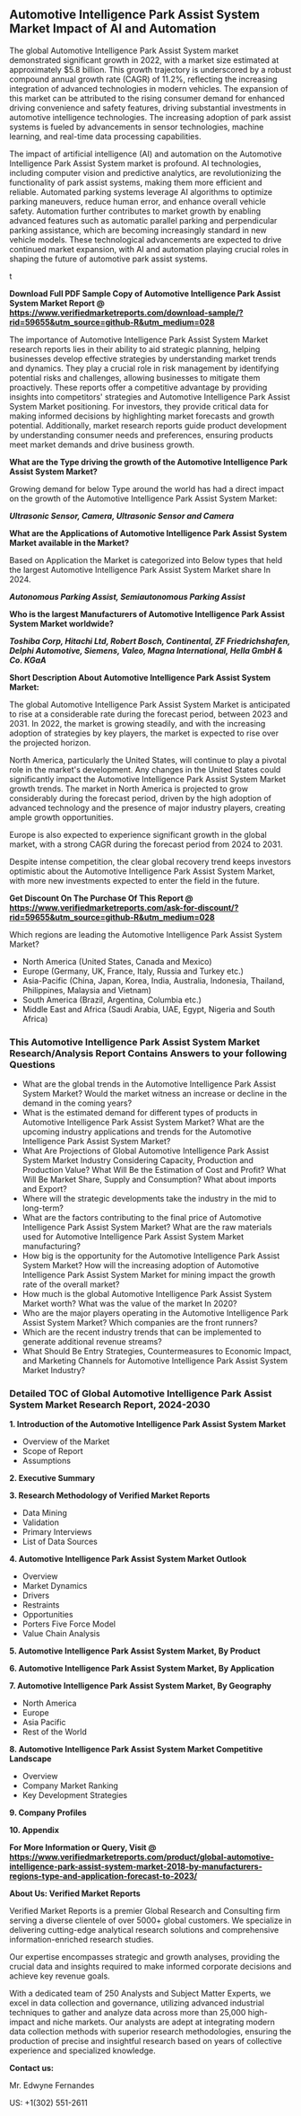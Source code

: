 <h2>Automotive Intelligence Park Assist System Market Impact of AI and Automation</h2><p>The global Automotive Intelligence Park Assist System market demonstrated significant growth in 2022, with a market size estimated at approximately $5.8 billion. This growth trajectory is underscored by a robust compound annual growth rate (CAGR) of 11.2%, reflecting the increasing integration of advanced technologies in modern vehicles. The expansion of this market can be attributed to the rising consumer demand for enhanced driving convenience and safety features, driving substantial investments in automotive intelligence technologies. The increasing adoption of park assist systems is fueled by advancements in sensor technologies, machine learning, and real-time data processing capabilities.</p><p>The impact of artificial intelligence (AI) and automation on the Automotive Intelligence Park Assist System market is profound. AI technologies, including computer vision and predictive analytics, are revolutionizing the functionality of park assist systems, making them more efficient and reliable. Automated parking systems leverage AI algorithms to optimize parking maneuvers, reduce human error, and enhance overall vehicle safety. Automation further contributes to market growth by enabling advanced features such as automatic parallel parking and perpendicular parking assistance, which are becoming increasingly standard in new vehicle models. These technological advancements are expected to drive continued market expansion, with AI and automation playing crucial roles in shaping the future of automotive park assist systems.</p>t</p><p id="" class=""><strong>Download Full PDF Sample Copy of Automotive Intelligence Park Assist System Market Report @ <a href="https://www.verifiedmarketreports.com/download-sample/?rid=59655&utm_source=github-R&utm_medium=028" target="_blank">https://www.verifiedmarketreports.com/download-sample/?rid=59655&utm_source=github-R&utm_medium=028</a></strong></p><p>The importance of&nbsp;Automotive Intelligence Park Assist System Market research reports lies in their ability to aid strategic planning, helping businesses develop effective strategies by understanding market trends and dynamics. They play a crucial role in risk management by identifying potential risks and challenges, allowing businesses to mitigate them proactively. These reports offer a competitive advantage by providing insights into competitors' strategies and Automotive Intelligence Park Assist System Market positioning. For investors, they provide critical data for making informed decisions by highlighting market forecasts and growth potential. Additionally, market research reports guide product development by understanding consumer needs and preferences, ensuring products meet market demands and drive business growth.</p><p><strong>What are the&nbsp;Type driving the growth of the Automotive Intelligence Park Assist System Market?</strong></p><p id="" class="">Growing demand for below Type around the world has had a direct impact on the growth of the Automotive Intelligence Park Assist System Market:</p><em><strong>Ultrasonic Sensor, Camera, Ultrasonic Sensor and Camera</strong></em></p><strong>What are the&nbsp;Applications&nbsp;of Automotive Intelligence Park Assist System Market available in the Market?</strong></p><p id="" class="">Based on Application the Market is categorized into Below types that held the largest Automotive Intelligence Park Assist System Market share In 2024.</p><em><strong>Autonomous Parking Assist, Semiautonomous Parking Assist</strong></em></p><strong>Who is the largest Manufacturers of Automotive Intelligence Park Assist System Market worldwide?</strong></p><p><em><strong>Toshiba Corp, Hitachi Ltd, Robert Bosch, Continental, ZF Friedrichshafen, Delphi Automotive, Siemens, Valeo, Magna International, Hella GmbH & Co. KGaA</strong></em></p><p id="" class=""><strong>Short Description About Automotive Intelligence Park Assist System Market:</strong></p><p>The global Automotive Intelligence Park Assist System Market is anticipated to rise at a considerable rate during the forecast period, between 2023 and 2031. In 2022, the market is growing steadily, and with the increasing adoption of strategies by key players, the market is expected to rise over the projected horizon.</p><p>North America, particularly the United States, will continue to play a pivotal role in the market's development. Any changes in the United States could significantly impact the Automotive Intelligence Park Assist System Market growth trends. The market in North America is projected to grow considerably during the forecast period, driven by the high adoption of advanced technology and the presence of major industry players, creating ample growth opportunities.</p><p>Europe is also expected to experience significant growth in the global market, with a strong CAGR during the forecast period from 2024 to 2031.</p><p>Despite intense competition, the clear global recovery trend keeps investors optimistic about the Automotive Intelligence Park Assist System Market, with more new investments expected to enter the field in the future.</p><p id="" class=""><strong>Get Discount On The Purchase Of This Report @ <a href="https://www.verifiedmarketreports.com/ask-for-discount/?rid=59655&utm_source=github-R&utm_medium=028" target="_blank">https://www.verifiedmarketreports.com/ask-for-discount/?rid=59655&utm_source=github-R&utm_medium=028</a></strong></p>Which regions are leading the Automotive Intelligence Park Assist System Market?</p><ul><li>North America (United States, Canada and Mexico)</li><li>Europe (Germany, UK, France, Italy, Russia and Turkey etc.)</li><li>Asia-Pacific (China, Japan, Korea, India, Australia, Indonesia, Thailand, Philippines, Malaysia and Vietnam)</li><li>South America (Brazil, Argentina, Columbia etc.)</li><li>Middle East and Africa (Saudi Arabia, UAE, Egypt, Nigeria and South Africa)</li></ul><h3 id="" class="">This Automotive Intelligence Park Assist System Market Research/Analysis Report Contains Answers to your following Questions</h3><ul><li>What are the global trends in the Automotive Intelligence Park Assist System Market? Would the market witness an increase or decline in the demand in the coming years?</li><li>What is the estimated demand for different types of products in Automotive Intelligence Park Assist System Market? What are the upcoming industry applications and trends for the Automotive Intelligence Park Assist System Market?</li><li>What Are Projections of Global Automotive Intelligence Park Assist System Market Industry Considering Capacity, Production and Production Value? What Will Be the Estimation of Cost and Profit? What Will Be Market Share, Supply and Consumption? What about imports and Export?</li><li>Where will the strategic developments take the industry in the mid to long-term?</li><li>What are the factors contributing to the final price of Automotive Intelligence Park Assist System Market? What are the raw materials used for Automotive Intelligence Park Assist System Market manufacturing?</li><li>How big is the opportunity for the Automotive Intelligence Park Assist System Market? How will the increasing adoption of Automotive Intelligence Park Assist System Market for mining impact the growth rate of the overall market?</li><li>How much is the global Automotive Intelligence Park Assist System Market worth? What was the value of the market In 2020?</li><li>Who are the major players operating in the Automotive Intelligence Park Assist System Market? Which companies are the front runners?</li><li>Which are the recent industry trends that can be implemented to generate additional revenue streams?</li><li>What Should Be Entry Strategies, Countermeasures to Economic Impact, and Marketing Channels for Automotive Intelligence Park Assist System Market Industry?</li></ul><h3 id="" class="">Detailed TOC of Global Automotive Intelligence Park Assist System Market Research Report, 2024-2030</h3><p id="" class=""><strong>1. Introduction of the Automotive Intelligence Park Assist System Market</strong></p><ul><li>Overview of the Market</li><li>Scope of Report</li><li>Assumptions</li></ul><p id="" class=""><strong>2. Executive Summary</strong></p><p id="" class=""><strong>3. Research Methodology of Verified Market Reports</strong></p><ul><li>Data Mining</li><li>Validation</li><li>Primary Interviews</li><li>List of Data Sources</li></ul><p id="" class=""><strong>4. Automotive Intelligence Park Assist System Market Outlook</strong></p><ul><li>Overview</li><li>Market Dynamics</li><li>Drivers</li><li>Restraints</li><li>Opportunities</li><li>Porters Five Force Model</li><li>Value Chain Analysis</li></ul><p id="" class=""><strong>5. Automotive Intelligence Park Assist System Market, By Product</strong></p><p id="" class=""><strong>6. Automotive Intelligence Park Assist System Market, By Application</strong></p><p id="" class=""><strong>7. Automotive Intelligence Park Assist System Market, By Geography</strong></p><ul><li>North America</li><li>Europe</li><li>Asia Pacific</li><li>Rest of the World</li></ul><p id="" class=""><strong>8. Automotive Intelligence Park Assist System Market Competitive Landscape</strong></p><ul><li>Overview</li><li>Company Market Ranking</li><li>Key Development Strategies</li></ul><p id="" class=""><strong>9. Company Profiles</strong></p><p id="" class=""><strong>10. Appendix</strong></p><p id="" class=""><strong>For More Information or Query, Visit @ <a href="https://www.verifiedmarketreports.com/product/global-automotive-intelligence-park-assist-system-market-2018-by-manufacturers-regions-type-and-application-forecast-to-2023/" target="_blank">https://www.verifiedmarketreports.com/product/global-automotive-intelligence-park-assist-system-market-2018-by-manufacturers-regions-type-and-application-forecast-to-2023/</a></strong></p><p id="" class=""><strong>About Us: Verified Market Reports</strong></p><p id="" class="">Verified Market Reports is a premier Global Research and Consulting firm serving a diverse clientele of over 5000+ global customers. We specialize in delivering cutting-edge analytical research solutions and comprehensive information-enriched research studies.</p><p id="" class="">Our expertise encompasses strategic and growth analyses, providing the crucial data and insights required to make informed corporate decisions and achieve key revenue goals.</p><p id="" class="">With a dedicated team of 250 Analysts and Subject Matter Experts, we excel in data collection and governance, utilizing advanced industrial techniques to gather and analyze data across more than 25,000 high-impact and niche markets. Our analysts are adept at integrating modern data collection methods with superior research methodologies, ensuring the production of precise and insightful research based on years of collective experience and specialized knowledge.</p><p id="" class=""><strong>Contact us:</strong></p><p id="" class="">Mr. Edwyne Fernandes</p><p id="" class="">US: +1(302) 551-2611</p>